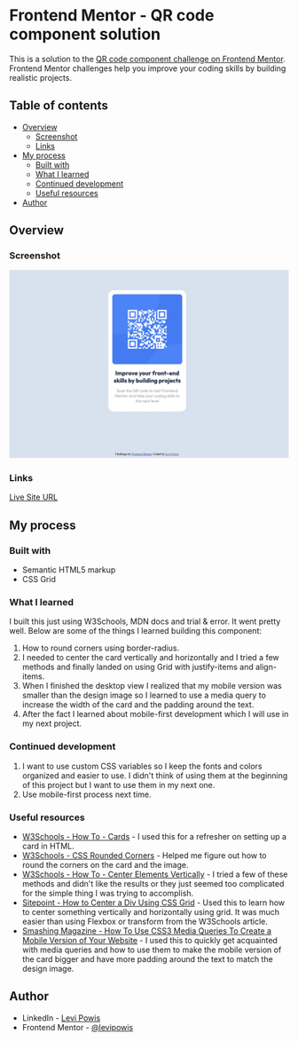 # Frontend Mentor - QR code component solution

This is a solution to the [QR code component challenge on Frontend Mentor](https://www.frontendmentor.io/challenges/qr-code-component-iux_sIO_H). Frontend Mentor challenges help you improve your coding skills by building realistic projects.

## Table of contents

- [Overview](#overview)
  - [Screenshot](#screenshot)
  - [Links](#links)
- [My process](#my-process)
  - [Built with](#built-with)
  - [What I learned](#what-i-learned)
  - [Continued development](#continued-development)
  - [Useful resources](#useful-resources)
- [Author](#author)

## Overview

### Screenshot

![](./screenshot.jpg)

### Links

[Live Site URL](https://levipowis.github.io/qr-code-component/)

## My process

### Built with

- Semantic HTML5 markup
- CSS Grid

### What I learned

I built this just using W3Schools, MDN docs and trial & error. It went pretty well. Below are some of the things I learned building this component:

1. How to round corners using border-radius.
2. I needed to center the card vertically and horizontally and I tried a few methods and finally landed on using Grid with justify-items and align-items.
3. When I finished the desktop view I realized that my mobile version was smaller than the design image so I learned to use a media query to increase the width of the card and the padding around the text.
4. After the fact I learned about mobile-first development which I will use in my next project.

### Continued development

1. I want to use custom CSS variables so I keep the fonts and colors organized and easier to use. I didn't think of using them at the beginning of this project but I want to use them in my next one.
2. Use mobile-first process next time.

### Useful resources

- [W3Schools - How To - Cards](https://www.w3schools.com/howto/howto_css_cards.asp) - I used this for a refresher on setting up a card in HTML.
- [W3Schools - CSS Rounded Corners](https://www.w3schools.com/css/css3_borders.asp) - Helped me figure out how to round the corners on the card and the image.
- [W3Schools - How To - Center Elements Vertically](https://www.w3schools.com/howto/howto_css_center-vertical.asp) - I tried a few of these methods and didn't like the results or they just seemed too complicated for the simple thing I was trying to accomplish.
- [Sitepoint - How to Center a Div Using CSS Grid](https://www.sitepoint.com/css-grid-center-element/) - Used this to learn how to center something vertically and horizontally using grid. It was much easier than using Flexbox or transform from the W3Schools article.
- [Smashing Magazine - How To Use CSS3 Media Queries To Create a Mobile Version of Your Website](https://www.smashingmagazine.com/2010/07/how-to-use-css3-media-queries-to-create-a-mobile-version-of-your-website/) - I used this to quickly get acquainted with media queries and how to use them to make the mobile version of the card bigger and have more padding around the text to match the design image.

## Author

- LinkedIn - [Levi Powis](https://www.linkedin.com/in/levi-powis/)
- Frontend Mentor - [@levipowis](https://www.frontendmentor.io/profile/levipowis)
